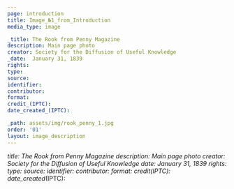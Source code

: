 ```yaml
---
page: introduction
title: Image_№1_from_Introduction
media_type: image

_title: The Rook from Penny Magazine
description: Main page photo
creator: Society for the Diffusion of Useful Knowledge
_date:  January 31, 1839
rights: 
type: 
source:
identifier:
contributor:
format:
credit_(IPTC):
date_created_(IPTC):

_path: assets/img/rook_penny_1.jpg
order: '01'
layout: image_description
---
```


_title: The Rook from Penny Magazine
description: Main page photo
creator: Society for the Diffusion of Useful Knowledge
_date: January 31, 1839
rights: 
type: 
source:
identifier:
contributor:
format:
credit_(IPTC):
date_created_(IPTC):
